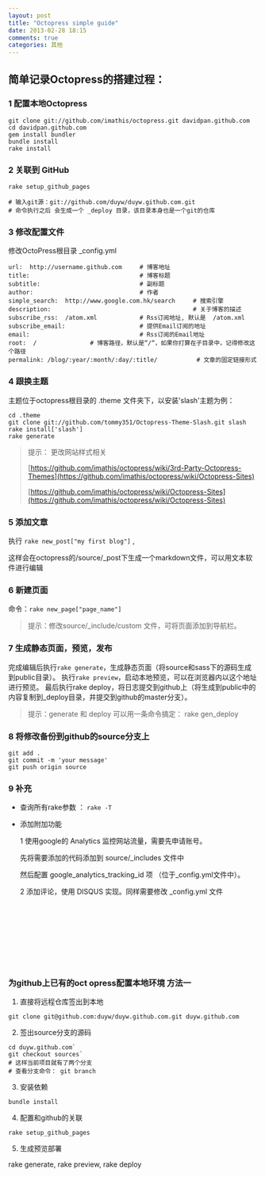 ```yaml
---
layout: post
title: "Octopress simple guide"
date: 2013-02-28 18:15
comments: true
categories: 其他
---
```


## 简单记录Octopress的搭建过程：

### 1 配置本地Octopress

```
git clone git://github.com/imathis/octopress.git davidpan.github.com
cd davidpan.github.com 
gem install bundler 
bundle install 
rake install
```

### 2 关联到 GitHub

```
rake setup_github_pages

# 输入git源：git://github.com/duyw/duyw.github.com.git
# 命令执行之后 会生成一个 _deploy 目录，该目录本身也是一个git的仓库
```


### 3 修改配置文件

修改OctoPress根目录 _config.yml

```
url:  http://username.github.com     # 博客地址
title:                               # 博客标题 
subtitle:                            # 副标题 
author:                              # 作者 
simple_search:  http://www.google.com.hk/search     # 搜索引擎 
description:                                        # 关于博客的描述 
subscribe_rss:  /atom.xml            # Rss订阅地址, 默认是  /atom.xml 
subscribe_email:                     # 提供Email订阅的地址 
email:                               # Rss订阅的Email地址
root:  /               # 博客路径，默认是“/“，如果你打算在子目录中，记得修改这个路径 
permalink: /blog/:year/:month/:day/:title/           # 文章的固定链接形式
```


### 4 跟换主题

主题位于octopress根目录的 .theme 文件夹下，以安装'slash'主题为例：

```
cd .theme
git clone git://github.com/tommy351/Octopress-Theme-Slash.git slash
rake install['slash']
rake generate
```
> 提示： 更改网站样式相关
>
> [https://github.com/imathis/octopress/wiki/3rd-Party-Octopress-Themes](https://github.com/imathis/octopress/wiki/Octopress-Sites)
>
> [https://github.com/imathis/octopress/wiki/Octopress-Sites](https://github.com/imathis/octopress/wiki/Octopress-Sites)

### 5 添加文章

执行 `rake new_post["my first blog"]` ,

这样会在octopress的/source/_post下生成一个markdown文件，可以用文本软件进行编辑

### 6 新建页面

命令：`rake new_page["page_name"]`

> 提示：修改source/_include/custom 文件，可将页面添加到导航栏。


### 7 生成静态页面，预览，发布

完成编辑后执行`rake generate`，生成静态页面（将source和sass下的源码生成到public目录）。
执行`rake preview`，启动本地预览，可以在浏览器内以这个地址进行预览。
最后执行rake deploy，将日志提交到github上（将生成到public中的内容复制到_deploy目录，并提交到github的master分支）。

> 提示：generate 和 deploy 可以用一条命令搞定： rake gen_deploy

### 8 将修改备份到github的source分支上

```
git add .
git commit -m 'your message'
git push origin source
```

### 9 补充

* 查询所有rake参数 ： `rake -T`

* 添加附加功能

  1 使用google的 Analytics 监控网站流量，需要先申请账号。

    先将需要添加的代码添加到 source/_includes 文件中 

    然后配置 google_analytics_tracking_id 项 （位于_config.yml文件中）。

  2 添加评论，使用 DISQUS 实现。同样需要修改 _config.yml 文件


<br /><br /><br />
  ----------------------------------
<br />


### 为github上已有的oct opress配置本地环境 方法一

1. 直接将远程仓库签出到本地

`git clone git@github.com:duyw/duyw.github.com.git duyw.github.com`

2. 签出source分支的源码

```
cd duyw.github.com`
git checkout sources`
# 这样当前项目就有了两个分支
# 查看分支命令： git branch
```

3. 安装依赖

`bundle install`

4. 配置和github的关联

`rake setup_github_pages`


5. 生成预览部署

rake generate, rake preview, rake deploy